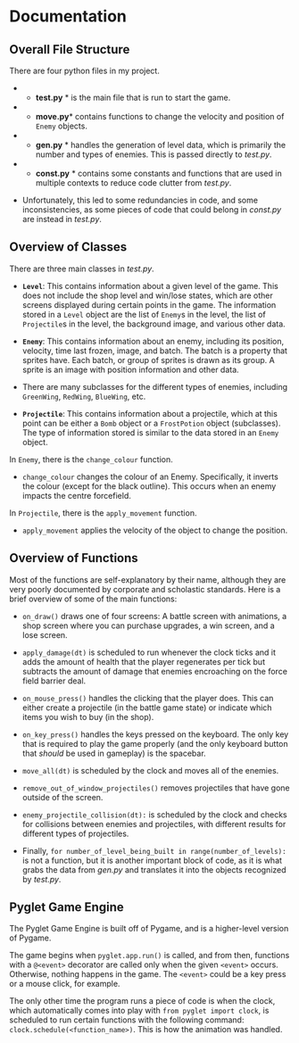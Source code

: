 # Documentation

## Overall File Structure

There are four python files in my project.

* * **test.py** * is the main file that is run to start the game.

* * **move.py***  contains functions to change the velocity and position of `Enemy` objects.

* * **gen.py** * handles the generation of level data, which is primarily the number and types of enemies. This is passed directly to *test.py*.

* * **const.py** * contains some constants and functions that are used in multiple contexts to reduce code clutter from *test.py*.

 * Unfortunately, this led to some redundancies in code, and some inconsistencies, as some pieces of code that could belong in *const.py* are instead in *test.py*.

## Overview of Classes

There are three main classes in *test.py*.

* **`Level`**: This contains information about a given level of the game. This does not include the shop level and win/lose states, which are other screens displayed during certain points in the game. The information stored in a `Level` object are the list of `Enemy`s in the level, the list of `Projectile`s in the level, the background image, and various other data.

* **`Enemy`**: This contains information about an enemy, including its position, velocity, time last frozen, image, and batch. The batch is a property that sprites have. Each batch, or group of sprites is drawn as its group. A sprite is an image with position information and other data.

 * There are many subclasses for the different types of enemies, including `GreenWing`, `RedWing`, `BlueWing`, etc.

* **`Projectile`**: This contains information about a projectile, which at this point can be either a `Bomb` object or a `FrostPotion` object (subclasses). The type of information stored is similar to the data stored in an `Enemy` object.

In `Enemy`, there is the `change_colour` function.

* `change_colour` changes the colour of an Enemy. Specifically, it inverts the colour (except for the black outline). This occurs when an enemy impacts the centre forcefield.

In `Projectile`, there is the `apply_movement` function.

* `apply_movement` applies the velocity of the object to change the position.

## Overview of Functions

Most of the functions are self-explanatory by their name, although they are very poorly documented by corporate and scholastic standards. Here is a brief overview of some of the main functions:

* `on_draw()` draws one of four screens: A battle screen with animations, a shop screen where you can purchase upgrades, a win screen, and a lose screen.

* `apply_damage(dt)` is scheduled to run whenever the clock ticks and it adds the amount of health that the player regenerates per tick but subtracts the amount of damage that enemies encroaching on the force field barrier deal.

* `on_mouse_press()` handles the clicking that the player does. This can either create a projectile (in the battle game state) or indicate which items you wish to buy (in the shop).

* `on_key_press()` handles the keys pressed on the keyboard. The only key that is required to play the game properly (and the only keyboard button that *should* be used in gameplay) is the spacebar.

* `move_all(dt)` is scheduled by the clock and moves all of the enemies.

* `remove_out_of_window_projectiles()` removes projectiles that have gone outside of the screen.

* `enemy_projectile_collision(dt):` is scheduled by the clock and checks for collisions between enemies and projectiles, with different results for different types of projectiles.

* Finally, `for number_of_level_being_built in range(number_of_levels):` is not a function, but it is another important block of code, as it is what grabs the data from *gen.py* and translates it into the objects recognized by *test.py*.

## Pyglet Game Engine

The Pyglet Game Engine is built off of Pygame, and is a higher-level version of Pygame.

The game begins when `pyglet.app.run()` is called, and from then, functions with a `@<event>` decorator are called only when the given `<event>` occurs. Otherwise, nothing happens in the game. The `<event>` could be a key press or a mouse click, for example.

The only other time the program runs a piece of code is when the clock, which automatically comes into play with `from pyglet import clock`, is scheduled to run certain functions with the following command: `clock.schedule(<function_name>)`. This is how the animation was handled.
